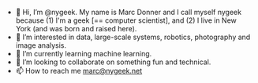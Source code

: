 - 👋 Hi, I’m @nygeek.  My name is Marc Donner and I call myself nygeek because (1) I'm a geek [== computer scientist], and (2) I live in New York (and was born and raised here).
- 👀 I’m interested in data, large-scale systems, robotics, photography and image analysis.
- 🌱 I’m currently learning machine learning.
- 💞️ I’m looking to collaborate on something fun and technical.
- 📫 How to reach me marc@nygeek.net

<!---
nygeek/nygeek is a ✨ special ✨ repository because its `README.md` (this file) appears on your GitHub profile.
You can click the Preview link to take a look at your changes.
--->
